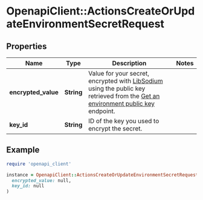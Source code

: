 # OpenapiClient::ActionsCreateOrUpdateEnvironmentSecretRequest

## Properties

| Name | Type | Description | Notes |
| ---- | ---- | ----------- | ----- |
| **encrypted_value** | **String** | Value for your secret, encrypted with [LibSodium](https://libsodium.gitbook.io/doc/bindings_for_other_languages) using the public key retrieved from the [Get an environment public key](https://docs.github.com/rest/actions/secrets#get-an-environment-public-key) endpoint. |  |
| **key_id** | **String** | ID of the key you used to encrypt the secret. |  |

## Example

```ruby
require 'openapi_client'

instance = OpenapiClient::ActionsCreateOrUpdateEnvironmentSecretRequest.new(
  encrypted_value: null,
  key_id: null
)
```

